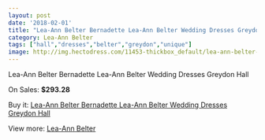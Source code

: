 ```yaml
---
layout: post
date: '2018-02-01'
title: "Lea-Ann Belter Bernadette Lea-Ann Belter Wedding Dresses Greydon Hall"
category: Lea-Ann Belter
tags: ["hall","dresses","belter","greydon","unique"]
image: http://img.hectodress.com/11453-thickbox_default/lea-ann-belter-bernadette-lea-ann-belter-wedding-dresses-greydon-hall.jpg
---
```

Lea-Ann Belter Bernadette Lea-Ann Belter Wedding Dresses Greydon Hall

On Sales: **$293.28**
<a href="https://www.hectodress.com/lea-ann-belter/5657-lea-ann-belter-bernadette-lea-ann-belter-wedding-dresses-greydon-hall.html"><amp-img layout="responsive" width="600" height="600" src="//img.hectodress.com/11453-thickbox_default/lea-ann-belter-bernadette-lea-ann-belter-wedding-dresses-greydon-hall.jpg" alt="Lea-Ann Belter Bernadette Lea-Ann Belter Wedding Dresses Greydon Hall 0" /></a>
<a href="https://www.hectodress.com/lea-ann-belter/5657-lea-ann-belter-bernadette-lea-ann-belter-wedding-dresses-greydon-hall.html"><amp-img layout="responsive" width="600" height="600" src="//img.hectodress.com/11456-thickbox_default/lea-ann-belter-bernadette-lea-ann-belter-wedding-dresses-greydon-hall.jpg" alt="Lea-Ann Belter Bernadette Lea-Ann Belter Wedding Dresses Greydon Hall 1" /></a>
<a href="https://www.hectodress.com/lea-ann-belter/5657-lea-ann-belter-bernadette-lea-ann-belter-wedding-dresses-greydon-hall.html"><amp-img layout="responsive" width="600" height="600" src="//img.hectodress.com/11455-thickbox_default/lea-ann-belter-bernadette-lea-ann-belter-wedding-dresses-greydon-hall.jpg" alt="Lea-Ann Belter Bernadette Lea-Ann Belter Wedding Dresses Greydon Hall 2" /></a>
<a href="https://www.hectodress.com/lea-ann-belter/5657-lea-ann-belter-bernadette-lea-ann-belter-wedding-dresses-greydon-hall.html"><amp-img layout="responsive" width="600" height="600" src="//img.hectodress.com/11454-thickbox_default/lea-ann-belter-bernadette-lea-ann-belter-wedding-dresses-greydon-hall.jpg" alt="Lea-Ann Belter Bernadette Lea-Ann Belter Wedding Dresses Greydon Hall 3" /></a>

Buy it: [Lea-Ann Belter Bernadette Lea-Ann Belter Wedding Dresses Greydon Hall](https://www.hectodress.com/lea-ann-belter/5657-lea-ann-belter-bernadette-lea-ann-belter-wedding-dresses-greydon-hall.html "Lea-Ann Belter Bernadette Lea-Ann Belter Wedding Dresses Greydon Hall")

View more: [Lea-Ann Belter](https://www.hectodress.com/95-lea-ann-belter "Lea-Ann Belter")